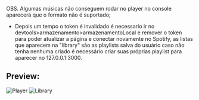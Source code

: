 OBS. Algumas músicas não conseguem rodar no player no console aparecerá que o formato não é suportado;
* Depois um tempo o token é invalidado é necessario ir no devtools>armazenamento>armazenamentoLocal e remover o token para poder atualizar a página e conectar novamente no Spotify, as listas que aparecem na "library" são as playlists salva do usuário caso não tenha nenhuma criado é necessário criar suas próprias playlist para aparecer no 127.0.0.1:3000.

## Preview:

![Player](https://user-images.githubusercontent.com/60760405/216500665-22e5353f-4ea1-497a-ba87-76da6d0380ea.png)
![Library](https://user-images.githubusercontent.com/60760405/216500672-66f16097-e2f9-46a4-8704-f8609c43fc2e.png)
